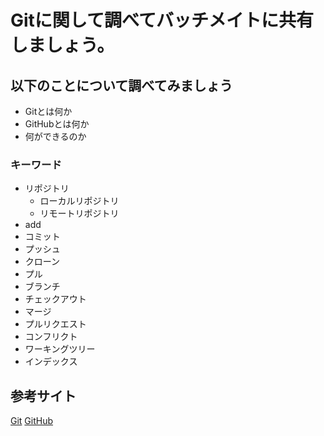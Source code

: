# Gitに関して調べてバッチメイトに共有しましょう。

## 以下のことについて調べてみましょう
- Gitとは何か
- GitHubとは何か
- 何ができるのか

### キーワード
- リポジトリ
  - ローカルリポジトリ
  - リモートリポジトリ
- add
- コミット
- プッシュ
- クローン
- プル
- ブランチ
- チェックアウト
- マージ
- プルリクエスト
- コンフリクト
- ワーキングツリー
- インデックス

## 参考サイト
[Git](https://git-scm.com/)
[GitHub](https://github.co.jp/)